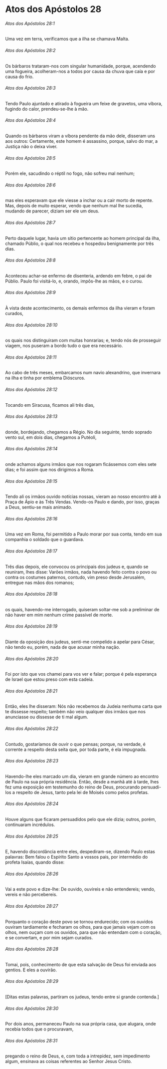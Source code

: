 # Atos dos Apóstolos 28

###### Atos dos Apóstolos 28:1

Uma vez em terra, verificamos que a ilha se chamava Malta.

###### Atos dos Apóstolos 28:2

Os bárbaros trataram-nos com singular humanidade, porque, acendendo uma fogueira, acolheram-nos a todos por causa da chuva que caía e por causa do frio.

###### Atos dos Apóstolos 28:3

Tendo Paulo ajuntado e atirado à fogueira um feixe de gravetos, uma víbora, fugindo do calor, prendeu-se-lhe à mão.

###### Atos dos Apóstolos 28:4

Quando os bárbaros viram a víbora pendente da mão dele, disseram uns aos outros: Certamente, este homem é assassino, porque, salvo do mar, a Justiça não o deixa viver.

###### Atos dos Apóstolos 28:5

Porém ele, sacudindo o réptil no fogo, não sofreu mal nenhum;

###### Atos dos Apóstolos 28:6

mas eles esperavam que ele viesse a inchar ou a cair morto de repente. Mas, depois de muito esperar, vendo que nenhum mal lhe sucedia, mudando de parecer, diziam ser ele um deus.

###### Atos dos Apóstolos 28:7

Perto daquele lugar, havia um sítio pertencente ao homem principal da ilha, chamado Públio, o qual nos recebeu e hospedou benignamente por três dias.

###### Atos dos Apóstolos 28:8

Aconteceu achar-se enfermo de disenteria, ardendo em febre, o pai de Públio. Paulo foi visitá-lo, e, orando, impôs-lhe as mãos, e o curou.

###### Atos dos Apóstolos 28:9

À vista deste acontecimento, os demais enfermos da ilha vieram e foram curados,

###### Atos dos Apóstolos 28:10

os quais nos distinguiram com muitas honrarias; e, tendo nós de prosseguir viagem, nos puseram a bordo tudo o que era necessário.

###### Atos dos Apóstolos 28:11

Ao cabo de três meses, embarcamos num navio alexandrino, que invernara na ilha e tinha por emblema Dióscuros.

###### Atos dos Apóstolos 28:12

Tocando em Siracusa, ficamos ali três dias,

###### Atos dos Apóstolos 28:13

donde, bordejando, chegamos a Régio. No dia seguinte, tendo soprado vento sul, em dois dias, chegamos a Putéoli,

###### Atos dos Apóstolos 28:14

onde achamos alguns irmãos que nos rogaram ficássemos com eles sete dias; e foi assim que nos dirigimos a Roma.

###### Atos dos Apóstolos 28:15

Tendo ali os irmãos ouvido notícias nossas, vieram ao nosso encontro até à Praça de Ápio e às Três Vendas. Vendo-os Paulo e dando, por isso, graças a Deus, sentiu-se mais animado.

###### Atos dos Apóstolos 28:16

Uma vez em Roma, foi permitido a Paulo morar por sua conta, tendo em sua companhia o soldado que o guardava.

###### Atos dos Apóstolos 28:17

Três dias depois, ele convocou os principais dos judeus e, quando se reuniram, lhes disse: Varões irmãos, nada havendo feito contra o povo ou contra os costumes paternos, contudo, vim preso desde Jerusalém, entregue nas mãos dos romanos;

###### Atos dos Apóstolos 28:18

os quais, havendo-me interrogado, quiseram soltar-me sob a preliminar de não haver em mim nenhum crime passível de morte.

###### Atos dos Apóstolos 28:19

Diante da oposição dos judeus, senti-me compelido a apelar para César, não tendo eu, porém, nada de que acusar minha nação.

###### Atos dos Apóstolos 28:20

Foi por isto que vos chamei para vos ver e falar; porque é pela esperança de Israel que estou preso com esta cadeia.

###### Atos dos Apóstolos 28:21

Então, eles lhe disseram: Nós não recebemos da Judeia nenhuma carta que te dissesse respeito; também não veio qualquer dos irmãos que nos anunciasse ou dissesse de ti mal algum.

###### Atos dos Apóstolos 28:22

Contudo, gostaríamos de ouvir o que pensas; porque, na verdade, é corrente a respeito desta seita que, por toda parte, é ela impugnada.

###### Atos dos Apóstolos 28:23

Havendo-lhe eles marcado um dia, vieram em grande número ao encontro de Paulo na sua própria residência. Então, desde a manhã até à tarde, lhes fez uma exposição em testemunho do reino de Deus, procurando persuadi-los a respeito de Jesus, tanto pela lei de Moisés como pelos profetas.

###### Atos dos Apóstolos 28:24

Houve alguns que ficaram persuadidos pelo que ele dizia; outros, porém, continuaram incrédulos.

###### Atos dos Apóstolos 28:25

E, havendo discordância entre eles, despediram-se, dizendo Paulo estas palavras: Bem falou o Espírito Santo a vossos pais, por intermédio do profeta Isaías, quando disse:

###### Atos dos Apóstolos 28:26

Vai a este povo e dize-lhe: De ouvido, ouvireis e não entendereis; vendo, vereis e não percebereis.

###### Atos dos Apóstolos 28:27

Porquanto o coração deste povo se tornou endurecido; com os ouvidos ouviram tardiamente e fecharam os olhos, para que jamais vejam com os olhos, nem ouçam com os ouvidos, para que não entendam com o coração, e se convertam, e por mim sejam curados.

###### Atos dos Apóstolos 28:28

Tomai, pois, conhecimento de que esta salvação de Deus foi enviada aos gentios. E eles a ouvirão.

###### Atos dos Apóstolos 28:29

[Ditas estas palavras, partiram os judeus, tendo entre si grande contenda.]

###### Atos dos Apóstolos 28:30

Por dois anos, permaneceu Paulo na sua própria casa, que alugara, onde recebia todos que o procuravam,

###### Atos dos Apóstolos 28:31

pregando o reino de Deus, e, com toda a intrepidez, sem impedimento algum, ensinava as coisas referentes ao Senhor Jesus Cristo.

